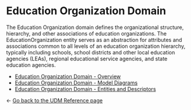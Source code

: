 # Education Organization Domain

The Education Organization domain defines the organizational structure,
hierarchy, and other associations of education organizations. The
EducationOrganization entity serves as an abstraction for attributes and
associations common to all levels of an education organization hierarchy,
typically including schools, school districts and other local education agencies
(LEAs), regional educational service agencies, and state education agencies.

* [Education Organization Domain - Overview](./overview.md)
* [Education Organization Domain - Model Diagrams](./diagrams.md)
* [Education Organization Domain - Entities and
    Descriptors](./entities-references-and-descriptors.md)

← [Go back to the UDM Reference page](../readme.md)
